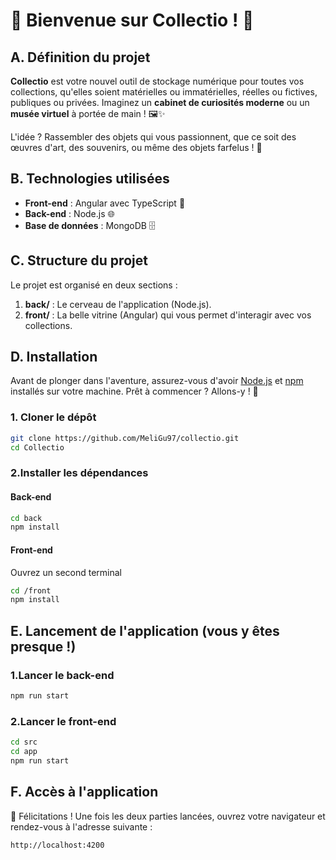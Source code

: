 # 🎉 Bienvenue sur Collectio ! 🎉

## A. Définition du projet

**Collectio** est votre nouvel outil de stockage numérique pour toutes vos collections, qu'elles soient matérielles ou immatérielles, réelles ou fictives, publiques ou privées. Imaginez un **cabinet de curiosités moderne** ou un **musée virtuel** à portée de main ! 🖼️✨ 

L'idée ? Rassembler des objets qui vous passionnent, que ce soit des œuvres d'art, des souvenirs, ou même des objets farfelus ! 🥳

## B. Technologies utilisées

- **Front-end** : Angular avec TypeScript 🚀
- **Back-end** : Node.js 🌐
- **Base de données** : MongoDB 🗄️

## C. Structure du projet

Le projet est organisé en deux sections :

1. **back/** : Le cerveau de l'application (Node.js).
2. **front/** : La belle vitrine (Angular) qui vous permet d'interagir avec vos collections.

## D. Installation

Avant de plonger dans l'aventure, assurez-vous d'avoir [Node.js](https://nodejs.org/) et [npm](https://www.npmjs.com/) installés sur votre machine. Prêt à commencer ? Allons-y ! 🎉

### 1. Cloner le dépôt

```bash
git clone https://github.com/MeliGu97/collectio.git
cd Collectio
```

###  2.Installer les dépendances
#### Back-end
```bash
cd back
npm install
```
#### Front-end
Ouvrez un second terminal
```bash
cd /front
npm install
```

## E. Lancement de l'application (vous y êtes presque !) 
###  1.Lancer le back-end
```bash
npm run start
```

###  2.Lancer le front-end
```bash
cd src
cd app
npm run start
```
## F. Accès à l'application
🎉 Félicitations ! Une fois les deux parties lancées, ouvrez votre navigateur et rendez-vous à l'adresse suivante :
```bash
http://localhost:4200
